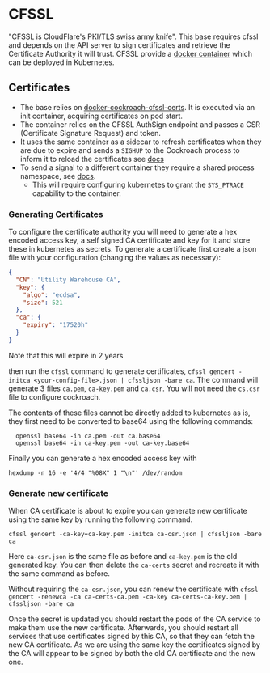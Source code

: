 # CFSSL

"CFSSL is CloudFlare's PKI/TLS swiss army knife". This base requires cfssl and depends on the API server
to sign certificates and retrieve the Certificate Authority it will trust. CFSSL provide a
[docker container](https://hub.docker.com/r/cfssl/cfssl/) which can be deployed in Kubernetes.

## Certificates

- The base relies on [docker-cockroach-cfssl-certs](https://github.com/utilitywarehouse/docker-cockroach-cfssl-certs).
It is executed via an init container, acquiring certificates on pod start.
- The container relies on the CFSSL AuthSign endpoint and passes a CSR (Certificate Signature Request) and token.
- It uses the same container as a sidecar to refresh certificates when they are due to expire and sends a `SIGHUP` to the
  Cockroach process to inform it to reload the certificates see [docs](https://www.cockroachlabs.com/docs/stable/rotate-certificates.html)
- To send a signal to a different container they require a shared process namespace,
  see [docs](https://kubernetes.io/docs/tasks/configure-pod-container/share-process-namespace/).
  - This will require configuring kubernetes to grant the `SYS_PTRACE` capability to the container.

### Generating Certificates

To configure the certificate authority you will need to generate a hex encoded access key, a self signed CA certificate and key for it and store these in kubernetes as secrets. To generate a certificate first create a json file with your configuration (changing the values as necessary):

``` json
{
  "CN": "Utility Warehouse CA",
  "key": {
    "algo": "ecdsa",
    "size": 521
  },
  "ca": {
    "expiry": "17520h"
  }
}
```
Note that this will expire in 2 years

then run the `cfssl` command to generate certificates, `cfssl gencert -initca <your-config-file>.json | cfssljson -bare ca`. The command will generate 3 files `ca.pem`, `ca-key.pem` and `ca.csr`. You will not need the `cs.csr` file to configure cockroach.

The contents of these files cannot be directly added to kubernetes as is, they first need to be converted to base64 using the following commands:

```
  openssl base64 -in ca.pem -out ca.base64
  openssl base64 -in ca-key.pem -out ca-key.base64
```

Finally you can generate a hex encoded access key with
``` shell
hexdump -n 16 -e '4/4 "%08X" 1 "\n"' /dev/random
```

### Generate new certificate

When CA certificate is about to expire you can generate new certificate using
the same key by running the following command.

`cfssl gencert -ca-key=ca-key.pem -initca ca-csr.json | cfssljson -bare ca`

Here `ca-csr.json` is the same file as before and `ca-key.pem` is the old
generated key. You can then delete the `ca-certs` secret and recreate it
with the same command as before.

Without requiring the `ca-csr.json`, you can renew the certificate with
`cfssl gencert -renewca -ca ca-certs-ca.pem -ca-key ca-certs-ca-key.pem | cfssljson -bare ca`

Once the secret is updated you should restart the pods of the CA service
to make them use the new certificate. Afterwards, you should restart all 
services that use certificates signed by this CA, so that they can fetch
the new CA certificate. As we are using the same key the certificates signed
by the CA will appear to be signed by both the old CA certificate and the new one.
